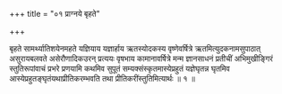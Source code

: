 +++
title = "०१ प्राग्नये बृहते"

+++

बृहते सामर्थ्यातिशयेनमहते यज्ञियाय यज्ञार्हाय ऋतस्योदकस्य वृष्णेवर्षित्रे ऋतमित्युदकनामसुपाठात् असुरायबलवते असेरौणादिकउरन् प्रत्ययः वृषभाय कामानावर्षित्रे मन्म ज्ञानसाधनं प्रतीचीं अभिमुखीङ्गिरं स्तुतिरूपांवाचं प्रभरे प्रणयामि कथमिव सुपूतं सम्यक्संस्कृतमास्येप्रहुतं यज्ञेघृतन्न घृतमिव आस्येप्रहुतङ्घृतंयथाप्रीतिकरम्भवति तथा प्रीतिकरींस्तुतिमित्यार्थः ॥ १ ॥